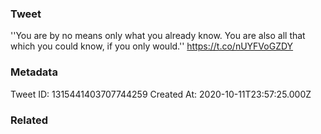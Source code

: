 ### Tweet
''You are by no means only what you already know. You are also all that which you could know, if you only would.'' https://t.co/nUYFVoGZDY

### Metadata
Tweet ID: 1315441403707744259
Created At: 2020-10-11T23:57:25.000Z

### Related

